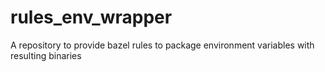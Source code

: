 # rules_env_wrapper
A repository to provide bazel rules to package environment variables with resulting binaries
